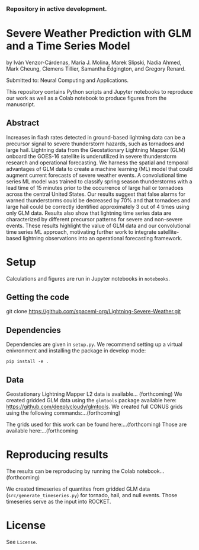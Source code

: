 ### Repository in active development.

# Severe Weather Prediction with GLM and a Time Series Model
by Iván Venzor-Cárdenas, Maria J. Molina, Marek Slipski, Nadia Ahmed, Mark Cheung, Clemens Tillier, Samantha Edgington, and Gregory Renard.

Submitted to: Neural Computing and Applications.

This repository contains Python scripts and Jupyter notebooks to reproduce 
our work as well as a Colab notebook to produce figures from the manuscript.

## Abstract
Increases in flash rates detected in ground-based lightning data can be a precursor signal to severe thunderstorm hazards, such as tornadoes and large hail. Lightning data from the Geostationary Lightning Mapper (GLM) onboard the GOES-16 satellite is underutilized in severe thunderstorm research and operational forecasting. We harness the spatial and temporal advantages of GLM data to create a machine learning (ML) model that could augment current forecasts of severe weather events. A convolutional time series ML model was trained to classify spring season thunderstorms with a lead time of 15 minutes prior to the occurrence of large hail or tornadoes across the central United States. Our results suggest that false alarms for warned thunderstorms could be decreased by 70% and that tornadoes and large hail could be correctly identified approximately 3 out of 4 times using only GLM data. Results also show that lightning time series data are characterized by different precursor patterns for severe and non-severe events. These results highlight the value of GLM data and our convolutional time series ML approach, motivating further work to integrate satellite-based lightning observations into an operational forecasting framework.

# Setup
Calculations and figures are run in Jupyter notebooks in `notebooks`.

## Getting the code
git clone https://github.com/spaceml-org/Lightning-Severe-Weather.git

## Dependencies
Dependencies are given in `setup.py`. We recommend setting up a virtual enivronment
and installing the package in develop mode:
```
pip install -e .
```

## Data
Geostationary Lightning Mapper L2 data is available... (forthcoming)
We created gridded GLM data using the `glmtools` package available here: https://github.com/deeplycloudy/glmtools. We created full CONUS grids using the following commands:...(forthcoming)

The grids used for this work can be found here:...(forthcoming)
Those are available here:...(forthcoming


# Reproducing results
The results can be reproducing by running the Colab notebook...(forthcoming)

We created timeseries of quantites from gridded GLM data (`src/generate_timeseries.py`) for tornado, hail, and null events. Those timeseries serve as the input into ROCKET.

# License
See `License`.
